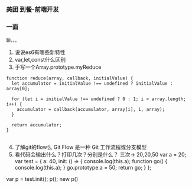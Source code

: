 ### 美团 到餐-前端开发

### 一面
```
聊。。。
```
1. 说说es6有哪些新特性
2. var,let,const什么区别
3. 手写一个Array.prototype.myReduce

```
function reduce(array, callback, initialValue) {
  let accumulator = initialValue !== undefined ? initialValue : array[0];

  for (let i = initialValue !== undefined ? 0 : 1; i < array.length; i++) {
    accumulator = callback(accumulator, array[i], i, array);
  }

  return accumulator;
}


```
4. 了解git的flow么
Git Flow 是一种 Git 工作流程或分支模型
5. 看代码会输出什么？打印几次？分别是什么？ 三次-> 20,20,50
var a = 20;
var test = {
  a: 40,
  init: () => {
    console.log(this.a);
    function go() {
      console.log(this.a);
    }
    go.prototype.a = 50;
    return go;
  }
};

var p = test.init();
p();
new p()
